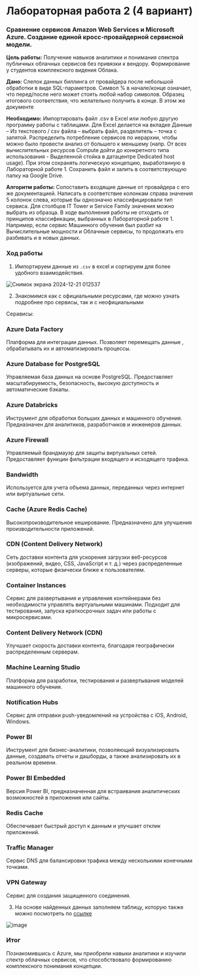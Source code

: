 # Лабораторная работа 2 (4 вариант)

### Сравнение сервисов Amazon Web Services и Microsoft Azure. Создание единой кросс-провайдерной сервисной модели.

**Цель работы:** Получение навыков аналитики и понимания спектра публичных облачных сервисов без привязки к вендору. Формирование у студентов комплексного видения Облака. 

**Дано:** Слепок данных биллинга от провайдера после небольшой обработки в виде SQL-параметров. Символ % в начале/конце означает, что перед/после него может стоять любой набор символов.
Образец итогового соответствия, что желательно получить в конце. В этом же документе  

**Необходимо:** Импортировать файл .csv в Excel или любую другую программу работы с таблицами. Для Excel делается на вкладке Данные – Из текстового / csv файла – выбрать файл, разделитель – точка с запятой.
Распределить потребление сервисов по иерархии, чтобы можно было провести анализ от большего к меньшему (напр. От всех вычислительных ресурсов Compute дойти до конкретного типа использования - Выделенной стойка в датацентре Dedicated host usage). При этом сохранять логическую концепцию, выработанную в Лабораторной работе 1.
Сохранить файл и залить в соответствующую папку на Google Drive.

**Алгоритм работы:** Сопоставить входящие данные от провайдера с его же документацией. Написать в соответствие колонкам справа значения 5 колонок слева, которые бы однозначно классифицировали тип сервиса. Для столбцов IT Tower и Service Family значения можно выбрать из образца. В ходе выполнения работы не отходить от принципов классификации, выбранных в Лабораторной работе 1. Например, если сервис Машинного обучения был разбит на Вычислительные мощности и Облачные сервисы, то продолжать его разбивать и в новых данных.

### Ход работы

1. Импортируем данные из `.csv` в excel и сортируем для более удобного взаимодействия.

![Снимок экрана 2024-12-21 012537](https://github.com/user-attachments/assets/810cd95c-64e5-4047-aeaf-08dee95ee654)

2. Знакомимся как с официальными ресурсами, где можно узнать подробнее про сервисы, так и с неофициальными

Серависы:

### Azure Data Factory
Платформа для интеграции данных. Позволяет перемещать данные , обрабатывать их и автоматизировать процессы.

### Azure Database for PostgreSQL
Управляемая база данных на основе PostgreSQL. Предоставляет масштабируемость, безопасность, высокую доступность и автоматические бэкапы.

### Azure Databricks
Инструмент для обработки больших данных и машинного обучения. Предназначен для аналитиков, разработчиков и инженеров данных.

### Azure Firewall
Управляемый брандмауэр для защиты виртуальных сетей. Предоставляет функции фильтрации входящего и исходящего трафика.

### Bandwidth
Используется для учета объема данных, переданных через интернет или виртуальные сети.

### Cache (Azure Redis Cache)
Высокопроизводительное кеширование. Предназначено для улучшения производительности приложений.

### CDN (Content Delivery Network)
Сеть доставки контента для ускорения загрузки веб-ресурсов (изображений, видео, CSS, JavaScript и т. д.) через распределенные серверы, которые физически ближе к пользователям.

### Container Instances
Сервис для развертывания и управления контейнерами без необходимости управлять виртуальными машинами. Подходит для тестирования, запуска краткосрочных задач или работы с микросервисами.

### Content Delivery Network (CDN)
Улучшает скорость доставки контента, благодаря географически распределенным серверам.

### Machine Learning Studio
Платформа для разработки, тестирования и развертывания моделей машинного обучения.

### Notification Hubs
Сервис для отправки push-уведомлений на устройства с iOS, Android, Windows.

### Power BI
Инструмент для бизнес-аналитики, позволяющий визуализировать данные, создавать отчеты и дашборды, а также анализировать их в реальном времени.

### Power BI Embedded
Версия Power BI, предназначенная для встраивания аналитических возможностей в приложения или сайты.

### Redis Cache
Обеспечивает быстрый доступ к данным и улучшает отклик приложений.

### Traffic Manager
Сервис DNS для балансировки трафика между несколькими конечными точками.

### VPN Gateway
Сервис для создания защищенного соединения.

3. На основе найденных данных заполняем таблицу, которую также можно посмотреть по [ссылке](https://docs.google.com/spreadsheets/d/1We7Ju5TNdsQ6VI8uaa29z47G45DeBpwmlKI5_l1jbD0/edit?usp=sharing)

![image](https://github.com/user-attachments/assets/02cd895d-81fb-4c68-b66e-d31c5240a827)

### Итог

Познакомившись с Azure, мы приобрели навыки аналитики и изучили спектр облачных сервисов, что способствовало формированию комплексного понимания концепции.
